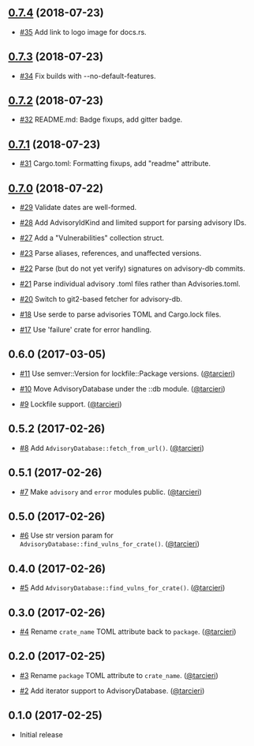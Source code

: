 ## [0.7.4] (2018-07-23)

[0.7.4]: https://github.com/tendermint/yubihsm-rs/compare/v0.7.3...v0.7.4

* [#35](https://github.com/RustSec/rustsec-client/pull/35)
  Add link to logo image for docs.rs.

## [0.7.3] (2018-07-23)

[0.7.3]: https://github.com/tendermint/yubihsm-rs/compare/v0.7.2...v0.7.3

* [#34](https://github.com/RustSec/rustsec-client/pull/34)
  Fix builds with --no-default-features.

## [0.7.2] (2018-07-23)

[0.7.2]: https://github.com/tendermint/yubihsm-rs/compare/v0.7.1...v0.7.2

* [#32](https://github.com/RustSec/rustsec-client/pull/32)
  README.md: Badge fixups, add gitter badge.

## [0.7.1] (2018-07-23)

[0.7.1]: https://github.com/tendermint/yubihsm-rs/compare/v0.7.0...v0.7.1

* [#31](https://github.com/RustSec/rustsec-client/pull/31)
  Cargo.toml: Formatting fixups, add "readme" attribute.

## [0.7.0] (2018-07-22)

[0.7.0]: https://github.com/tendermint/yubihsm-rs/compare/v0.6.0...v0.7.0

* [#29](https://github.com/RustSec/rustsec-client/pull/29)
  Validate dates are well-formed.

* [#28](https://github.com/RustSec/rustsec-client/pull/28)
  Add AdvisoryIdKind and limited support for parsing advisory IDs.

* [#27](https://github.com/RustSec/rustsec-client/pull/27)
  Add a "Vulnerabilities" collection struct.

* [#23](https://github.com/RustSec/rustsec-client/pull/23)
  Parse aliases, references, and unaffected versions.

* [#22](https://github.com/RustSec/rustsec-client/pull/22)
  Parse (but do not yet verify) signatures on advisory-db commits.

* [#21](https://github.com/RustSec/rustsec-client/pull/21)
  Parse individual advisory .toml files rather than Advisories.toml.

* [#20](https://github.com/RustSec/rustsec-client/pull/20)
  Switch to git2-based fetcher for advisory-db.

* [#18](https://github.com/RustSec/rustsec-client/pull/18)
  Use serde to parse advisories TOML and Cargo.lock files.

* [#17](https://github.com/RustSec/rustsec-client/pull/17)
  Use 'failure' crate for error handling.

## 0.6.0 (2017-03-05)

* [#11](https://github.com/RustSec/rustsec-client/pull/11)
  Use semver::Version for lockfile::Package versions.
  ([@tarcieri])

* [#10](https://github.com/RustSec/rustsec-client/pull/10)
  Move AdvisoryDatabase under the ::db module.
  ([@tarcieri])
 
* [#9](https://github.com/RustSec/rustsec-client/pull/9)
  Lockfile support.
  ([@tarcieri])

## 0.5.2 (2017-02-26)

* [#8](https://github.com/RustSec/rustsec-client/pull/8)
  Add `AdvisoryDatabase::fetch_from_url()`.
  ([@tarcieri])

## 0.5.1 (2017-02-26)

* [#7](https://github.com/RustSec/rustsec-client/pull/7)
  Make `advisory` and `error` modules public.
  ([@tarcieri])

## 0.5.0 (2017-02-26)

* [#6](https://github.com/RustSec/rustsec-client/pull/6)
  Use str version param for `AdvisoryDatabase::find_vulns_for_crate()`.
  ([@tarcieri])

## 0.4.0 (2017-02-26)

* [#5](https://github.com/RustSec/rustsec-client/pull/5)
  Add `AdvisoryDatabase::find_vulns_for_crate()`.
  ([@tarcieri])

## 0.3.0 (2017-02-26)

* [#4](https://github.com/RustSec/rustsec-client/pull/4)
  Rename `crate_name` TOML attribute back to `package`.
  ([@tarcieri])

## 0.2.0 (2017-02-25)

* [#3](https://github.com/RustSec/rustsec-client/pull/3)
  Rename `package` TOML attribute to `crate_name`.
  ([@tarcieri])

* [#2](https://github.com/RustSec/rustsec-client/pull/2)
  Add iterator support to AdvisoryDatabase.
  ([@tarcieri])

## 0.1.0 (2017-02-25)

* Initial release

[@tarcieri]: https://github.com/tarcieri
